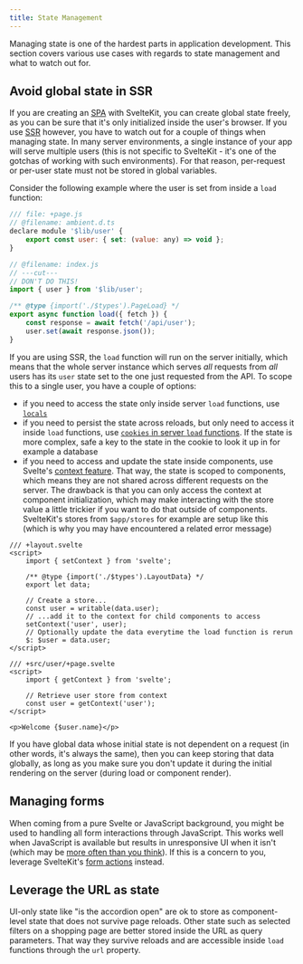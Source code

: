 ```yaml
---
title: State Management
---
```


Managing state is one of the hardest parts in application development. This section covers various use cases with regards to state management and what to watch out for.

## Avoid global state in SSR

If you are creating an [SPA](glossary#csr) with SvelteKit, you can create global state freely, as you can be sure that it's only initialized inside the user's browser. If you use [SSR](glossary#ssr) however, you have to watch out for a couple of things when managing state. In many server environments, a single instance of your app will serve multiple users (this is not specific to SvelteKit - it's one of the gotchas of working with such environments). For that reason, per-request or per-user state must not be stored in global variables.

Consider the following example where the user is set from inside a `load` function:

```js 
/// file: +page.js
// @filename: ambient.d.ts
declare module '$lib/user' {
	export const user: { set: (value: any) => void };
}

// @filename: index.js
// ---cut---
// DON'T DO THIS!
import { user } from '$lib/user';

/** @type {import('./$types').PageLoad} */
export async function load({ fetch }) {
	const response = await fetch('/api/user');
	user.set(await response.json());
}
```

If you are using SSR, the `load` function will run on the server initially, which means that the whole server instance which serves _all_ requests from _all_ users has its `user` state set to the one just requested from the API. To scope this to a single user, you have a couple of options:

- if you need to access the state only inside server `load` functions, use [`locals`](hooks#server-hooks-handle)
- if you need to persist the state across reloads, but only need to access it inside `load` functions, use [`cookies` in server `load` functions](load#cookies-and-headers). If the state is more complex, safe a key to the state in the cookie to look it up in for example a database
- if you need to access and update the state inside components, use Svelte's [context feature](https://svelte.dev/docs#run-time-svelte-setcontext). That way, the state is scoped to components, which means they are not shared across different requests on the server. The drawback is that you can only access the context at component initialization, which may make interacting with the store value a little trickier if you want to do that outside of components. SvelteKit's stores from `$app/stores` for example are setup like this (which is why you may have encountered a related error message)

```svelte
/// +layout.svelte
<script>
	import { setContext } from 'svelte';

	/** @type {import('./$types').LayoutData} */
	export let data;

	// Create a store...
	const user = writable(data.user);
	// ...add it to the context for child components to access
	setContext('user', user);
	// Optionally update the data everytime the load function is rerun
	$: $user = data.user;
</script>
```

```svelte
/// +src/user/+page.svelte
<script>
	import { getContext } from 'svelte';

	// Retrieve user store from context
	const user = getContext('user');
</script>

<p>Welcome {$user.name}</p>
```

If you have global data whose initial state is not dependent on a request (in other words, it's always the same), then you can keep storing that data globally, as long as you make sure you don't update it during the initial rendering on the server (during load or component render).

## Managing forms

When coming from a pure Svelte or JavaScript background, you might be used to handling all form interactions through JavaScript. This works well when JavaScript is available but results in unresponsive UI when it isn't (which may be [more often than you think](https://kryogenix.org/code/browser/everyonehasjs.html)). If this is a concern to you, leverage SvelteKit's [form actions](form-actions) instead.

## Leverage the URL as state

UI-only state like "is the accordion open" are ok to store as component-level state that does not survive page reloads. Other state such as selected filters on a shopping page are better stored inside the URL as query parameters. That way they survive reloads and are accessible inside `load` functions through the `url` property. 
